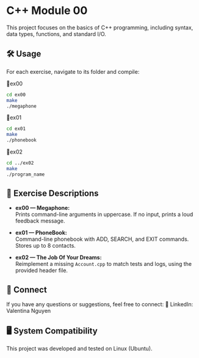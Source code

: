 # C++ Module 00

This project focuses on the basics of C++ programming, including syntax, data types, functions, and standard I/O.


## 🛠️ Usage

For each exercise, navigate to its folder and compile:

📂ex00

```bash
cd ex00
make
./megaphone
```

📂ex01
```bash
cd ex01
make
./phonebook
```

📂ex02
```bash
cd ../ex02
make
./program_name

```

## 💬 Exercise Descriptions

- **ex00 — Megaphone:**  
  Prints command-line arguments in uppercase. If no input, prints a loud feedback message.

- **ex01 — PhoneBook:**  
  Command-line phonebook with ADD, SEARCH, and EXIT commands. Stores up to 8 contacts.

- **ex02 — The Job Of Your Dreams:**  
  Reimplement a missing `Account.cpp` to match tests and logs, using the provided header file.
## 💼 Connect
If you have any questions or suggestions, feel free to connect: 🔗 LinkedIn: Valentina Nguyen

## 🖥️ System Compatibility
This project was developed and tested on Linux (Ubuntu).
